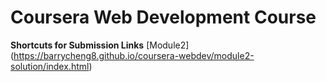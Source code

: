 # Coursera Web Development Course

<b>Shortcuts for Submission Links</b>
[Module2] (https://barrycheng8.github.io/coursera-webdev/module2-solution/index.html) <br/>
